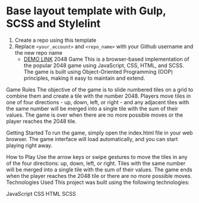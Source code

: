 # Base layout template with Gulp, SCSS and Stylelint
1. Create a repo using this template
1. Replace `<your_account>` and `<repo_name>` with your Github username and the new repo name
    - [DEMO LINK](https://<your_account>.github.io/<repo_name>/)
2048 Game
This is a browser-based implementation of the popular 2048 game using JavaScript, CSS, HTML, and SCSS. The game is built using Object-Oriented Programming (OOP) principles, making it easy to maintain and extend.

Game Rules
The objective of the game is to slide numbered tiles on a grid to combine them and create a tile with the number 2048. Players move tiles in one of four directions - up, down, left, or right - and any adjacent tiles with the same number will be merged into a single tile with the sum of their values. The game is over when there are no more possible moves or the player reaches the 2048 tile.

Getting Started
To run the game, simply open the index.html file in your web browser. The game interface will load automatically, and you can start playing right away.

How to Play
Use the arrow keys or swipe gestures to move the tiles in any of the four directions: up, down, left, or right.
Tiles with the same number will be merged into a single tile with the sum of their values.
The game ends when the player reaches the 2048 tile or there are no more possible moves.
Technologies Used
This project was built using the following technologies:

JavaScript
CSS
HTML
SCSS
